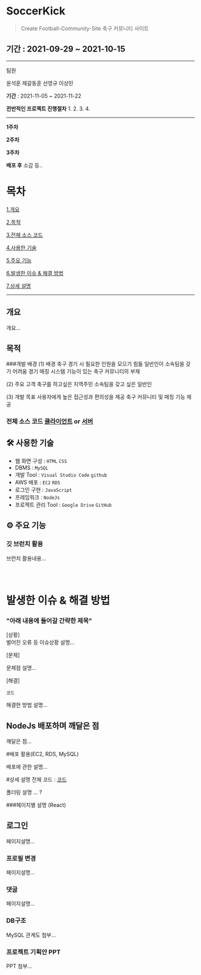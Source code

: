 # **SoccerKick**
> Create Football-Community-Site
축구 커뮤니티 사이트 



## 기간 : 2021-09-29 ~ 2021-10-15






---   

팀원

윤석훈
제갈동훈
선영규
이상민

**기간** :  2021-11-05 ~ 2021-11-22

**전반적인 프로젝트 진행절차**
1. 
2. 
3. 
4. 

---------------------------------------------------------------------------------------------------------------------------------------

**1주차** 


**2주차** 


**3주차**


**배포 후**
소감 등..







# 목차
[1.개요](#개요)

[2.목적](#목적)

[3.전체 소스 코드](#전체-소스-코드-click)

[4.사용한 기술](#사용한-기술)

[5.주요 기능](#주요-기능)

[6.발생한 이슈 & 해결 방법](#발생한-이슈--해결-방법)

[7.상세 설명](#상세-설명)



***

## 개요

개요...



## 목적

###개발 배경
(1) 배경
축구 경기 시 필요한 인원을 모으기 힘듦
일반인이 소속팀을 갖기 어려움
경기 매칭 시스템 기능이 있는 축구 커뮤니티의 부재

(2) 주요 고객
축구를 하고싶은 지역주민
소속팀을 갖고 싶은 일반인

(3) 개발 목표
사용자에게 높은 접근성과 편의성을 제공
축구 커뮤니티 및 매칭 기능 제공
   

### 전체 소스 코드 [클라이언트](https://github.com/pl2hteam/pl2hproject/tree/main/client)  or [서버](https://github.com/pl2hteam/pl2hproject/tree/main/server)


## 🛠 사용한 기술 
- 웹 화면 구성 : `HTML` `CSS`
- DBMS : `MySQL`
- 개발 Tool : `Visual Studio Code` `github`
- AWS 배포 : `EC2` `RDS`
- 로그인 구현 : `JavaScript`
- 프레임워크 : `NodeJs` 
- 프로젝트 관리 Tool : `Google Drive` `GitHub` 



## ⚙ 주요 기능 





### 깃 브런치 활용

브런치 활용내용...

```

  

```

# 발생한 이슈 & 해결 방법

### "아래 내용에 들어갈 간략한 제목"

[상황]  
벌어진 오류 등 이슈상황 설명...

[문제] 

문제점 설명...

[해결]  
```
코드
```
해결한 방법 설명...





## NodeJs 배포하며 깨달은 점 

깨달은 점...







#배포 활용(EC2, RDS, MySQL) 

배포에 관한 설명...




#상세 설명
전체 코드 : [코드](https://github.com/imysh578/SoccerKick)

폴더링 설명 ... ?



###페이지별  설명 (React)   


## 로그인
페이지설명...

 
### 프로필 변경
페이지설명...



### 댓글
페이지설명...
 

### DB구조 
MySQL 관계도 첨부...






### 프로젝트 기획안 PPT
PPT 첨부...



